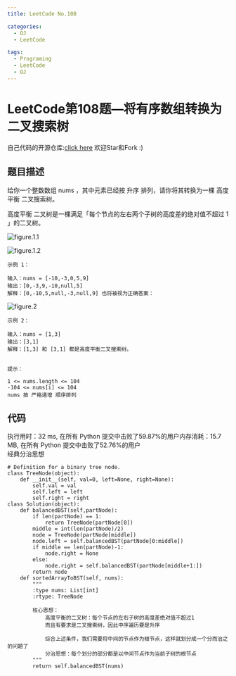 ```yaml
---
title: LeetCode No.108

categories:
  - OJ
  - LeetCode

tags:
  - Programing
  - LeetCode
  - OJ
---
```



# LeetCode第108题—将有序数组转换为二叉搜索树
自己代码的开源仓库:[click here](https://github.com/zs670980918/LeetCode_Coding_Record)  欢迎Star和Fork :)

## 题目描述
给你一个整数数组 nums ，其中元素已经按 升序 排列，请你将其转换为一棵 高度平衡 二叉搜索树。

高度平衡 二叉树是一棵满足「每个节点的左右两个子树的高度差的绝对值不超过 1 」的二叉树。

![figure.1.1](https://gitee.com/zyp521/upload_image/raw/master/r67QOX.jpg)

![figure.1.2](https://gitee.com/zyp521/upload_image/raw/master/lME5lp.jpg)
```
示例 1：

输入：nums = [-10,-3,0,5,9]
输出：[0,-3,9,-10,null,5]
解释：[0,-10,5,null,-3,null,9] 也将被视为正确答案：
```

![figure.2](https://gitee.com/zyp521/upload_image/raw/master/kqM2k2.jpg)

```
示例 2：

输入：nums = [1,3]
输出：[3,1]
解释：[1,3] 和 [3,1] 都是高度平衡二叉搜索树。
 

提示：

1 <= nums.length <= 104
-104 <= nums[i] <= 104
nums 按 严格递增 顺序排列
```

## 代码
执行用时：32 ms, 在所有 Python 提交中击败了59.87%的用户内存消耗：15.7 MB, 在所有 Python 提交中击败了52.76%的用户  
经典分治思想
```
# Definition for a binary tree node.
class TreeNode(object):
    def __init__(self, val=0, left=None, right=None):
        self.val = val
        self.left = left
        self.right = right
class Solution(object):
    def balancedBST(self,partNode):
        if len(partNode) == 1:
            return TreeNode(partNode[0])
        middle = int(len(partNode)/2)
        node = TreeNode(partNode[middle])
        node.left = self.balancedBST(partNode[0:middle])
        if middle == len(partNode)-1:
            node.right = None
        else:
            node.right = self.balancedBST(partNode[middle+1:])
        return node
    def sortedArrayToBST(self, nums):
        """
        :type nums: List[int]
        :rtype: TreeNode

        核心思想：
            高度平衡的二叉树：每个节点的左右子树的高度差绝对值不超过1
            而且有要求是二叉搜索树，因此中序遍历要是升序

            综合上述条件，我们需要将中间的节点作为根节点，这样就划分成一个分而治之的问题了
            分治思想：每个划分的部分都是以中间节点作为当前子树的根节点
        """
        return self.balancedBST(nums)
```